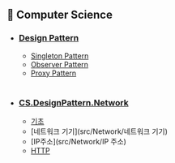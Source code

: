 ## 📌 Computer Science

- ### [Design Pattern](src/DesignPattern/DesignPattern.md)

  - [Singleton Pattern](src/DesignPattern/SingletonPattern.md)
  - [Observer Pattern](src/DesignPattern/ObserverPattern.md)
  - [Proxy Pattern](src/DesignPattern/ProxyPattern.md)

  <br>

- ### [CS.DesignPattern.Network](src/Network/Network.md)
  
  - [기초](src/Network/기초)
  - [네트워크 기기](src/Network/네트워크 기기)
  - [IP주소](src/Network/IP 주소)
  - [HTTP](src/Network/기초)



